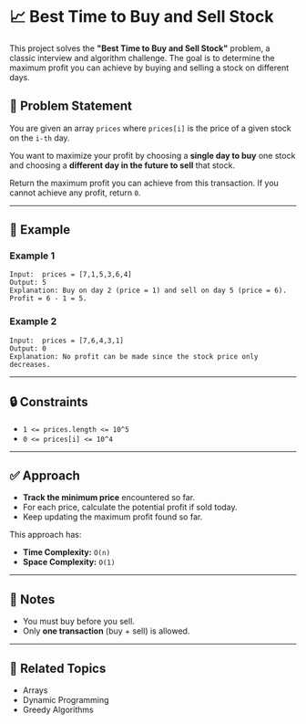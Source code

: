 # 📈 Best Time to Buy and Sell Stock

This project solves the **"Best Time to Buy and Sell Stock"** problem, a classic interview and algorithm challenge. The goal is to determine the maximum profit you can achieve by buying and selling a stock on different days.

## 🧩 Problem Statement

You are given an array `prices` where `prices[i]` is the price of a given stock on the `i-th` day.

You want to maximize your profit by choosing a **single day to buy** one stock and choosing a **different day in the future to sell** that stock.

Return the maximum profit you can achieve from this transaction. If you cannot achieve any profit, return `0`.

---

## 🧠 Example

### Example 1

```
Input:  prices = [7,1,5,3,6,4]  
Output: 5  
Explanation: Buy on day 2 (price = 1) and sell on day 5 (price = 6). Profit = 6 - 1 = 5.
```

### Example 2

```
Input:  prices = [7,6,4,3,1]  
Output: 0  
Explanation: No profit can be made since the stock price only decreases.
```

---

## 🔒 Constraints

- `1 <= prices.length <= 10^5`
- `0 <= prices[i] <= 10^4`

---

## ✅ Approach

- **Track the minimum price** encountered so far.
- For each price, calculate the potential profit if sold today.
- Keep updating the maximum profit found so far.

This approach has:
- **Time Complexity:** `O(n)`
- **Space Complexity:** `O(1)`

---

## 📌 Notes

- You must buy before you sell.
- Only **one transaction** (buy + sell) is allowed.

---

## 📂 Related Topics

- Arrays  
- Dynamic Programming  
- Greedy Algorithms
